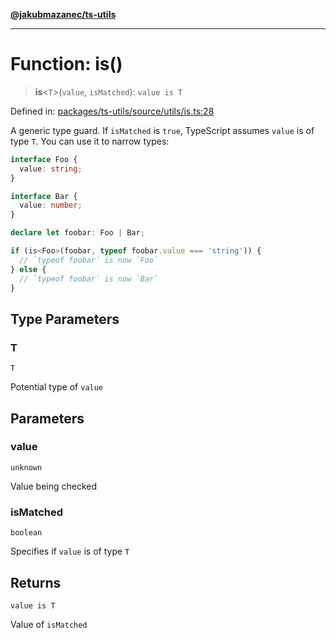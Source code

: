 [**@jakubmazanec/ts-utils**](../README.md)

---

# Function: is()

> **is**\<`T`\>(`value`, `isMatched`): `value is T`

Defined in:
[packages/ts-utils/source/utils/is.ts:28](https://github.com/jakubmazanec/tools/blob/026d472564678641afd0039e9c07d936f221ca46/packages/ts-utils/source/utils/is.ts#L28)

A generic type guard. If `isMatched` is `true`, TypeScript assumes `value` is of type `T`. You can
use it to narrow types:

```TypeScript
interface Foo {
  value: string;
}

interface Bar {
  value: number;
}

declare let foobar: Foo | Bar;

if (is<Foo>(foobar, typeof foobar.value === 'string')) {
  // `typeof foobar` is now `Foo`
} else {
  // `typeof foobar` is now `Bar`
}
```

## Type Parameters

### T

`T`

Potential type of `value`

## Parameters

### value

`unknown`

Value being checked

### isMatched

`boolean`

Specifies if `value` is of type `T`

## Returns

`value is T`

Value of `isMatched`

